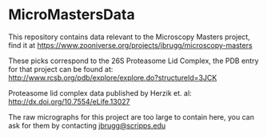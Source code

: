 # MicroMastersData

This repository contains data relevant to the Microscopy Masters project, find it at https://www.zooniverse.org/projects/jbrugg/microscopy-masters

These picks correspond to the 26S Proteasome Lid Complex, the PDB entry for that project can be found at:
http://www.rcsb.org/pdb/explore/explore.do?structureId=3JCK

Proteasome lid complex data published by Herzik et. al:
http://dx.doi.org/10.7554/eLife.13027

The raw micrographs for this project are too large to contain here, you can ask for them by contacting <jbrugg@scripps.edu> 
